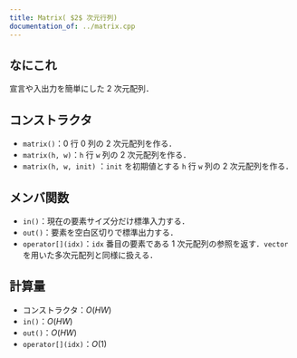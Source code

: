 ```yaml
---
title: Matrix( $2$ 次元行列)
documentation_of: ../matrix.cpp
---
```


## なにこれ
宣言や入出力を簡単にした $2$ 次元配列．

## コンストラクタ
- `matrix()`：$0$ 行 $0$ 列の $2$ 次元配列を作る．
- `matrix(h, w)`：`h` 行 `w` 列の $2$ 次元配列を作る．
- `matrix(h, w, init)`  ：`init` を初期値とする `h` 行 `w` 列の $2$ 次元配列を作る．

## メンバ関数
- `in()`：現在の要素サイズ分だけ標準入力する．
- `out()`：要素を空白区切りで標準出力する．
- `operator[](idx)`：`idx` 番目の要素である $1$ 次元配列の参照を返す．`vector` を用いた多次元配列と同様に扱える．

## 計算量
- コンストラクタ：$O(HW)$
- `in()`：$O(HW)$
- `out()`：$O(HW)$
- `operator[](idx)`：$O(1)$
